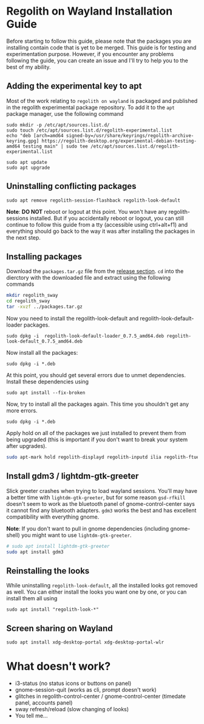 # Regolith on Wayland Installation Guide
Before starting to follow this guide, please note that the packages you are installing contain code that is yet to be merged. This guide is for testing and experimentation purpose. However, if you encounter any problems following the guide, you can create an issue and I'll try to help you to the best of my ability. 
## Adding the experimental key to apt

Most of the work relating to `regolith on wayland` is packaged and published in the regolith experimental package repository. To add it to the `apt` package manager, use the following command

```
sudo mkdir -p /etc/apt/sources.list.d/
sudo touch /etc/apt/sources.list.d/regolith-experimental.list
echo "deb [arch=amd64 signed-by=/usr/share/keyrings/regolith-archive-keyring.gpg] https://regolith-desktop.org/experimental-debian-testing-amd64 testing main" | sudo tee /etc/apt/sources.list.d/regolith-experimental.list

sudo apt update
sudo apt upgrade
```
## Uninstalling conflicting packages
```
sudo apt remove regolith-session-flashback regolith-look-default
```

**Note**: **DO NOT** reboot or logout at this point. You won't have any regolith-sessions installed. But if you accidentally reboot or logout, you can still continue to follow this guide from a tty (accessible using ctrl+alt+f1) and everything should go back to the way it was after installing the packages in the next step.

## Installing packages
Download the `packages.tar.gz` file from the [release section](https://github.com/SoumyaRanjanPatnaik/regolith_wayland_guide/releases/tag/v0.1-alpha). `cd` into the dierctory with the downloaded file and extract using the following commands
```bash
mkdir regolith_sway 
cd regolith_sway
tar -xvzf ../packages.tar.gz
```

Now you need to install the regolith-look-default and regolith-look-default-loader packages. 
```
sudo dpkg -i  regolith-look-default-loader_0.7.5_amd64.deb regolith-look-default_0.7.5_amd64.deb 
```

Now install all the packages:
```
sudo dpkg -i *.deb
```

At this point, you should get several errors due to unmet dependencies. Install these dependencies using
```
sudo apt install --fix-broken
```

Now, try to install all the packages again. This time you shouldn't get any more errors.
```
sudo dpkg -i *.deb
```

Apply hold on all of the packages we just installed to prevent them from being upgraded (this is important if you don't want to break your system after upgrades).

```bash
sudo apt-mark hold regolith-displayd regolith-inputd ilia regolith-ftue regolith-sway-config "regolith-look-default*" "regolith-session-*"
```

## Install gdm3 / lightdm-gtk-greeter

Slick greeter crashes when trying to load wayland sessions. You'll may have a better time with `lightdm-gtk-greeter`, but for some reason `gsd-rfkill` doesn't seem to work as the bluetooth panel of gnome-control-center says it cannot find any bluetooth adapters. `gdm3` works the best and has excellent compatibility with everything gnome. 

**Note**: If you don't want to pull in gnome dependencies (including gnome-shell) you might want to use `lightdm-gtk-greeter`.

```bash
# sudo apt install lightdm-gtk-greeter
sudo apt install gdm3
```

## Reinstalling the looks
While uninstalling `regolith-look-default`, all the installed looks got removed as well. You can either install the looks you want one by one, or you can install them all using
```
sudo apt install "regolith-look-*"
```
## Screen sharing on Wayland
```
sudo apt install xdg-desktop-portal xdg-desktop-portal-wlr
```

# What doesn't work?
- i3-status (no status icons or buttons on panel)
- gnome-session-quit (works as cli, prompt doesn't work)
- glitches in regolith-control-center / gnome-control-center (timedate panel, accounts panel)
- sway refresh/reload (slow changing of looks)
- You tell me...
